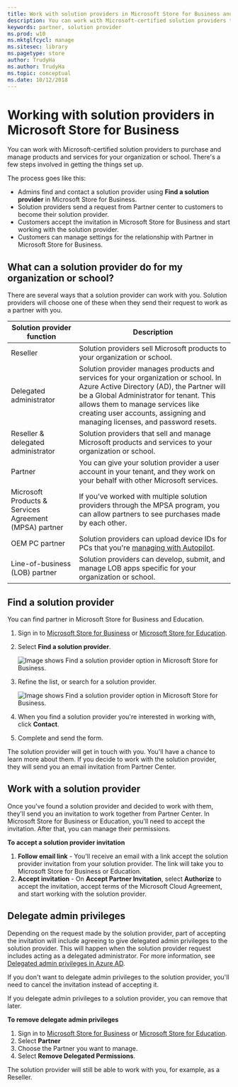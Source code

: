 ```yaml
---
title: Work with solution providers in Microsoft Store for Business and Education (Windows 10)
description: You can work with Microsoft-certified solution providers to purchase and manage products and services for your organization or school.
keywords: partner, solution provider
ms.prod: w10
ms.mktglfcycl: manage
ms.sitesec: library
ms.pagetype: store
author: TrudyHa
ms.author: TrudyHa
ms.topic: conceptual
ms.date: 10/12/2018
---
```


# Working with solution providers in Microsoft Store for Business

You can work with Microsoft-certified solution providers to purchase and manage products and services for your organization or school. There's a few steps involved in getting the things set up. 

The process goes like this:
- Admins find and contact a solution provider using **Find a solution provider** in Microsoft Store for Business. 
- Solution providers send a request from Partner center to customers to become their solution provider.
- Customers accept the invitation in Microsoft Store for Business and start working with the solution provider.
- Customers can manage settings for the relationship with Partner in Microsoft Store for Business. 

## What can a solution provider do for my organization or school?

There are several ways that a solution provider can work with you. Solution providers will choose one of these when they send their request to work as a partner with you.

| Solution provider function | Description | 
| ------ | ------------------- | 
| Reseller | Solution providers sell Microsoft products to your organization or school. |
| Delegated administrator | Solution provider manages products and services for your organization or school. In Azure Active Directory (AD), the Partner will be a Global Administrator for tenant. This allows them to manage services like creating user accounts, assigning and managing licenses, and password resets. |
| Reseller & delegated administrator | Solution providers that sell and manage Microsoft products and services to your organization or school. |
| Partner | You can give your solution provider a user account in your tenant, and they work on your behalf with other Microsoft services. |
| Microsoft Products & Services Agreement (MPSA) partner | If you've worked with multiple solution providers through the MPSA program, you can allow partners to see purchases made by each other. |
| OEM PC partner | Solution providers can upload device IDs for PCs that you're [managing with Autopilot](https://docs.microsoft.com/microsoft-store/add-profile-to-devices).   |
| Line-of-business (LOB) partner | Solution providers can develop, submit, and manage LOB apps specific for your organization or school. |

##  Find a solution provider

You can find partner in Microsoft Store for Business and Education. 

1. Sign in to [Microsoft Store for Business](https://businessstore.microsoft.com/) or [Microsoft Store for Education](https://educationstore.microsoft.com/).
2. Select **Find a solution provider**.

    ![Image shows Find a solution provider option in Microsoft Store for Business.](images/msfb-find-partner.png)

3. Refine the list, or search for a solution provider. 

    ![Image shows Find a solution provider option in Microsoft Store for Business.](images/msfb-provider-list.png)

4. When you find a solution provider you're interested in working with, click **Contact**.
5. Complete and send the form.

The solution provider will get in touch with you. You'll have a chance to learn more about them. If you decide to work with the solution provider, they will send you an email invitation from Partner Center. 

## Work with a solution provider

Once you've found a solution provider and decided to work with them, they'll send you an invitation to work together from Partner Center. In Microsoft Store for Business or Education, you'll need to accept the invitation. After that, you can manage their permissions.

**To accept a solution provider invitation**
1. **Follow email link** - You'll receive an email with a link accept the solution provider invitation from your solution provider. The link will take you to Microsoft Store for Business or Education.
2. **Accept invitation** - On **Accept Partner Invitation**, select **Authorize** to accept the invitation, accept terms of the Microsoft Cloud Agreement, and start working with the solution provider. 
 
## Delegate admin privileges

Depending on the request made by the solution provider, part of accepting the invitation will include agreeing to give delegated admin privileges to the solution provider. This will happen when the solution provider request includes acting as a delegated administrator. For more information, see [Delegated admin privileges in Azure AD](https://docs.microsoft.com/partner-center/customers_revoke_admin_privileges#delegated-admin-privileges-in-azure-ad). 

If you don't want to delegate admin privileges to the solution provider, you'll need to cancel the invitation instead of accepting it. 

If you delegate admin privileges to a solution provider, you can remove that later. 

**To remove delegate admin privileges**
1. Sign in to [Microsoft Store for Business](https://businessstore.microsoft.com/) or [Microsoft Store for Education](https://educationstore.microsoft.com/).
2. Select **Partner**
3. Choose the Partner you want to manage.
4. Select **Remove Delegated Permissions**. 

The solution provider will still be able to work with you, for example, as a Reseller. 
